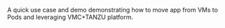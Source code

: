 A quick use case and demo demonstrating how to move app from VMs to Pods
and leveraging VMC+TANZU platform.
